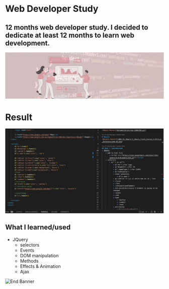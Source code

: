 # Web Developer Study
## 12 months web developer study. I decided to dedicate at least 12 months to learn web development.

![Begin Banner](Documentation/top-1200x350.gif)
 
# Result
![Middle Banner](/WDS-35_JQuery-1_jQuery_Crash_Course_1-Intro_&_Selectors/wds-35.png)
   
## What I learned/used
* JQuery
    * selectors
    * Events
    * DOM manipulation
    * Methods
    * Effects & Animation
    * Ajax


        

   

![End Banner](Documentation/botton-1200x350.gif)